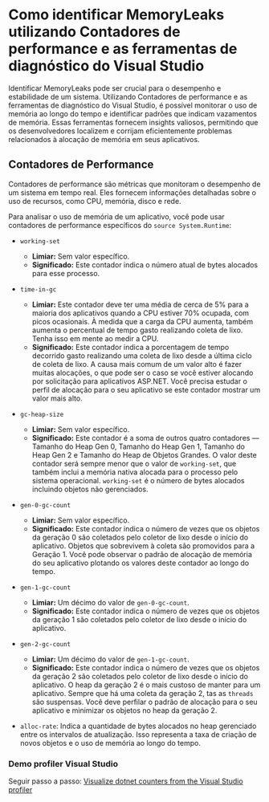 # Como identificar MemoryLeaks utilizando Contadores de performance e as ferramentas de diagnóstico do Visual Studio

Identificar MemoryLeaks pode ser crucial para o desempenho e estabilidade de um sistema. Utilizando Contadores de performance e as ferramentas de diagnóstico do Visual Studio, é possível monitorar o uso de memória ao longo do tempo e identificar padrões que indicam vazamentos de memória. Essas ferramentas fornecem insights valiosos, permitindo que os desenvolvedores localizem e corrijam eficientemente problemas relacionados à alocação de memória em seus aplicativos.

## Contadores de Performance

Contadores de performance são métricas que monitoram o desempenho de um sistema em tempo real. Eles fornecem informações detalhadas sobre o uso de recursos, como CPU, memória, disco e rede.

Para analisar o uso de memória de um aplicativo, você pode usar contadores de performance específicos do `source System.Runtime`:

- `working-set`
  - **Limiar:** Sem valor específico.
  - **Significado:** Este contador indica o número atual de bytes alocados para esse processo.

- `time-in-gc`
  - **Limiar:** Este contador deve ter uma média de cerca de 5% para a maioria dos aplicativos quando a CPU estiver 70% ocupada, com picos ocasionais. À medida que a carga da CPU aumenta, também aumenta o percentual de tempo gasto realizando coleta de lixo. Tenha isso em mente ao medir a CPU.
  - **Significado:** Este contador indica a porcentagem de tempo decorrido gasto realizando uma coleta de lixo desde a última ciclo de coleta de lixo. A causa mais comum de um valor alto é fazer muitas alocações, o que pode ser o caso se você estiver alocando por solicitação para aplicativos ASP.NET. Você precisa estudar o perfil de alocação para o seu aplicativo se este contador mostrar um valor mais alto.

- `gc-heap-size`
  - **Limiar:** Sem valor específico.
  - **Significado:** Este contador é a soma de outros quatro contadores — Tamanho do Heap Gen 0, Tamanho do Heap Gen 1, Tamanho do Heap Gen 2 e Tamanho do Heap de Objetos Grandes. O valor deste contador será sempre menor que o valor de `working-set`, que também inclui a memória nativa alocada para o processo pelo sistema operacional. `working-set` é o número de bytes alocados incluindo objetos não gerenciados.

- `gen-0-gc-count`
  - **Limiar:** Sem valor específico.
  - **Significado:** Este contador indica o número de vezes que os objetos da geração 0 são coletados pelo coletor de lixo desde o início do aplicativo. Objetos que sobrevivem à coleta são promovidos para a Geração 1. Você pode observar o padrão de alocação de memória do seu aplicativo plotando os valores deste contador ao longo do tempo.

- `gen-1-gc-count`
  - **Limiar:** Um décimo do valor de `gen-0-gc-count`.
  - **Significado:** Este contador indica o número de vezes que os objetos da geração 1 são coletados pelo coletor de lixo desde o início do aplicativo.

- `gen-2-gc-count`
  - **Limiar:** Um décimo do valor de `gen-1-gc-count`.
  - **Significado:** Este contador indica o número de vezes que os objetos da geração 2 são coletados pelo coletor de lixo desde o início do aplicativo. O heap da geração 2 é o mais custoso de manter para um aplicativo. Sempre que há uma coleta da geração 2, tas as `threads` são suspensas. Você deve perfilar o padrão de alocação para o seu aplicativo e minimizar os objetos no heap da geração 2.

- `alloc-rate`: Indica a quantidade de bytes alocados no heap gerenciado entre os intervalos de atualização. Isso representa a taxa de criação de novos objetos e o uso de memória ao longo do tempo.

### Demo profiler Visual Studio

Seguir passo a passo: [Visualize dotnet counters from the Visual Studio profiler](https://learn.microsoft.com/visualstudio/profiling/dotnet-counters-tool?view=vs-2022)
